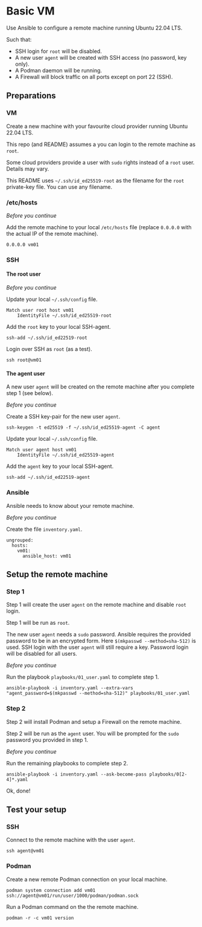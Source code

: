 # Basic VM

Use Ansible to configure a remote machine running Ubuntu 22.04 LTS.

Such that:

- SSH login for `root` will be disabled.
- A new user `agent` will be created with SSH access (no password, key only).
- A Podman daemon will be running.
- A Firewall will block traffic on all ports except on port 22 (SSH).

## Preparations

### VM

Create a new machine with your favourite cloud provider running Ubuntu 22.04 LTS.

This repo (and README) assumes a you can login to the remote machine as `root`.  

Some cloud providers provide a user with `sudo` rights instead of a `root` user. Details may vary.

This README uses `~/.ssh/id_ed25519-root` as the filename for the `root` private-key file. You can use any filename.

### /etc/hosts

*Before you continue*

Add the remote machine to your local `/etc/hosts` file (replace `0.0.0.0` with the actual IP of the remote machine).

```
0.0.0.0 vm01
```

### SSH

#### The root user

*Before you continue*

Update your local `~/.ssh/config` file.

```
Match user root host vm01
    IdentityFile ~/.ssh/id_ed25519-root
```

Add the `root` key to your local SSH-agent.

```
ssh-add ~/.ssh/id_ed22519-root
```

Login over SSH as `root` (as a test).

```
ssh root@vm01
```

#### The agent user

A new user `agent` will be created on the remote machine after you complete step 1 (see below).

*Before you continue*

Create a SSH key-pair for the new user `agent`.

```
ssh-keygen -t ed25519 -f ~/.ssh/id_ed25519-agent -C agent
```

Update your local `~/.ssh/config` file.

```
Match user agent host vm01
    IdentityFile ~/.ssh/id_ed25519-agent
```

Add the `agent` key to your local SSH-agent.

```
ssh-add ~/.ssh/id_ed22519-agent
```

### Ansible

Ansible needs to know about your remote machine.

*Before you continue*

Create the file `inventory.yaml`.

```
ungrouped:
  hosts:
    vm01:
      ansible_host: vm01
```

## Setup the remote machine

### Step 1

Step 1 will create the user `agent` on the remote machine and disable `root` login.

Step 1 will be run as `root`.

The new user `agent` needs a `sudo` password. Ansible requires the provided password to be in an encrypted form. Here `$(mkpasswd --method=sha-512)` is used.
SSH login with the user `agent` will still require a key. Password login will be disabled for all users. 

*Before you continue*

Run the playbook `playbooks/01_user.yaml` to complete step 1. 

```
ansible-playbook -i inventory.yaml --extra-vars "agent_password=$(mkpasswd --method=sha-512)" playbooks/01_user.yaml
```

### Step 2

Step 2 will install Podman and setup a Firewall on the remote machine.

Step 2 will be run as the `agent` user. You will be prompted for the `sudo` password you provided in step 1.

*Before you continue*

Run the remaining playbooks to complete step 2.

```
ansible-playbook -i inventory.yaml --ask-become-pass playbooks/0[2-4]*.yaml
```

Ok, done!

## Test your setup

### SSH

Connect to the remote machine with the user `agent`.

```
ssh agent@vm01
```

### Podman

Create a new remote Podman connection on your local machine.

```
podman system connection add vm01 ssh://agent@vm01/run/user/1000/podman/podman.sock
```

Run a Podman command on the the remote machine.

```
podman -r -c vm01 version
```
